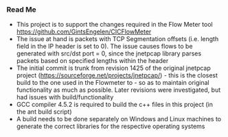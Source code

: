 ### Read Me

- This project is to support the changes required in the Flow Meter tool https://github.com/GintsEngelen/CICFlowMeter
- The issue at hand is packets with TCP Segmentation offsets (i.e. length field in the IP header is set to 0). The issue causes flows to be generated with src/dst port = 0, since the jnetpcap library parses packets based on specified lengths within the header
- The initial commit is trunk from revision 1425 of the original jnetpcap project (https://sourceforge.net/projects/jnetpcap/) - this is the closest build to the one used in the Flowmeter to - so as to maintain original functionality as much as possible. Later revisions were investigated, but had issues with build/functionality
- GCC compiler 4.5.2 is required to build the c++ files in this project (in the ant build script)
- A build needs to be done separately on Windows and Linux machines to generate the correct libraries for the respective operating systems